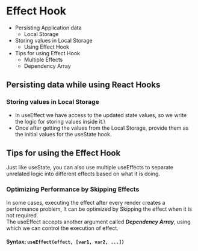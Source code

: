 # Effect Hook

- Persisting Application data
  - Local Storage
- Storing values in Local Storage
  - Using Effect Hook
- Tips for using Effect Hook
  - Multiple Effects
  - Dependency Array

## Persisting data while using React Hooks
### Storing values in Local Storage
- In useEffect we have access to the updated state values, so we write the logic for storing values inside it.\
- Once after getting the values from the Local Storage, provide them as the initial values for the useState hook.

## Tips for using the Effect Hook
Just like useState, you can also use multiple useEffects to separate unrelated logic into different effects based on what it is doing.

### Optimizing Performance by Skipping Effects
In some cases, executing the effect after every render creates a performance problem, It can be optimized by Skipping the effect when it is not required.\
The useEffect accepts another argument called ***Dependency Array***, using which we can control the execution of effect.
#### Syntax: `useEffect(effect, [var1, var2, ...])`


